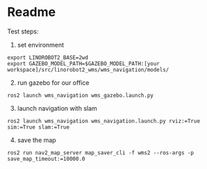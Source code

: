 # Readme
Test steps:

1. set environment

```
export LINOROBOT2_BASE=2wd
export GAZEBO_MODEL_PATH=$GAZEBO_MODEL_PATH:[your workspace]/src/linorobot2_wms/wms_navigation/models/
```

2. run gazebo for our office
```
ros2 launch wms_navigation wms_gazebo.launch.py
```

3. launch navigation with slam
```
ros2 launch wms_navigation wms_navigation.launch.py rviz:=True sim:=True slam:=True
```

4. save the map
```
ros2 run nav2_map_server map_saver_cli -f wms2 --ros-args -p save_map_timeout:=10000.0
```

